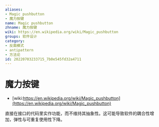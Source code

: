 ```yaml
---
aliases:
- Magic pushbutton
- 魔力按键
name: Magic pushbutton
zhname: 魔力按键
wiki: https://en.wikipedia.org/wiki/Magic_pushbutton
groups: 软件设计
category:
- 反面模式
- antipattern
- 方法论
id: 20220703233715_7b0e545fd32a4711
---
```


# 魔力按键

* [wiki:https://en.wikipedia.org/wiki/Magic_pushbutton](https://en.wikipedia.org/wiki/Magic_pushbutton)

直接在接口的代码里实作功能，而不维持其抽象性。这可能导致软件的耦合性增加，弹性与可重复使用性下降。
